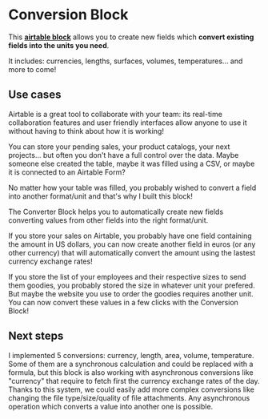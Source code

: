 # Conversion Block

This [**airtable block**](https://airtable.com/developers/blocks) allows you to create new fields which **convert existing fields into the units you need**.

It includes: currencies, lengths, surfaces, volumes, temperatures... and more to come!

## Use cases

Airtable is a great tool to collaborate with your team: its real-time collaboration features and user friendly interfaces allow anyone to use it without having to think about how it is working!

You can store your pending sales, your product catalogs, your next projects... but often you don't have a full control over the data. Maybe someone else created the table, maybe it was filled using a CSV, or maybe it is connected to an Airtable Form?

No matter how your table was filled, you probably wished to convert a field into another format/unit and that's why I built this block!

The Converter Block helps you to automatically create new fields converting values from other fields into the right format/unit.

If you store your sales on Airtable, you probably have one field containing the amount in US dollars, you can now create another field in euros (or any other currency) that will automatically convert the amount using the lastest currency exchange rates!

If you store the list of your employees and their respective sizes to send them goodies, you probably stored the size in whatever unit your prefered. But maybe the website you use to order the goodies requires another unit. You can now convert these values in a few clicks with the Conversion Block!

## Next steps

I implemented 5 conversions: currency, length, area, volume, temperature.
Some of them are a synchronous calculation and could be replaced with a formula, but this block is also working with asynchronous conversions like "currency" that require to fetch first the currency exchange rates of the day.
Thanks to this system, we could easily add more complex conversions like changing the file type/size/quality of file attachments. Any asynchronous operation which converts a value into another one is possible.
